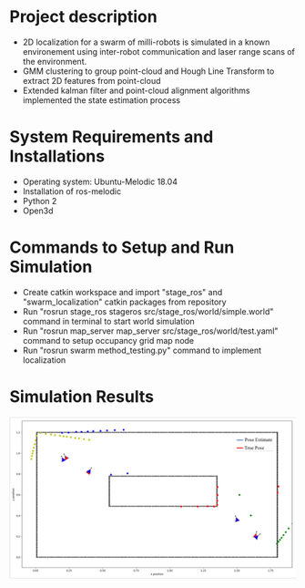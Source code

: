 # Project description

- 2D localization for a swarm of milli-robots is simulated in a known environement using inter-robot communication and laser range scans of the environment.
- GMM clustering to group point-cloud and Hough Line Transform to extract 2D features from point-cloud
- Extended kalman filter and point-cloud alignment algorithms implemented the state estimation process

# System Requirements and Installations

- Operating system: Ubuntu-Melodic 18.04
- Installation of ros-melodic
- Python 2
- Open3d

# Commands to Setup and Run Simulation

- Create catkin workspace and import "stage_ros" and "swarm_localization" catkin packages from repository
- Run "rosrun stage_ros stageros src/stage_ros/world/simple.world" command in terminal to start world simulation
- Run "rosrun map_server map_server src/stage_ros/world/test.yaml" command to setup occupancy grid map node
- Run "rosrun swarm method_testing.py" command to implement localization

# Simulation Results

![](swarm_localization/result.png)

